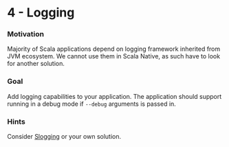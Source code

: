 # 4 - Logging

### Motivation

Majority of Scala applications depend on logging framework inherited from JVM ecosystem.
We cannot use them in Scala Native, as such have to look for another solution.

### Goal
 
Add logging capabilities to your application.
The application should support running in a debug mode if `--debug` arguments is passed in.

### Hints

Consider [Slogging](https://github.com/jokade/slogging#scala-native) or your own solution.
